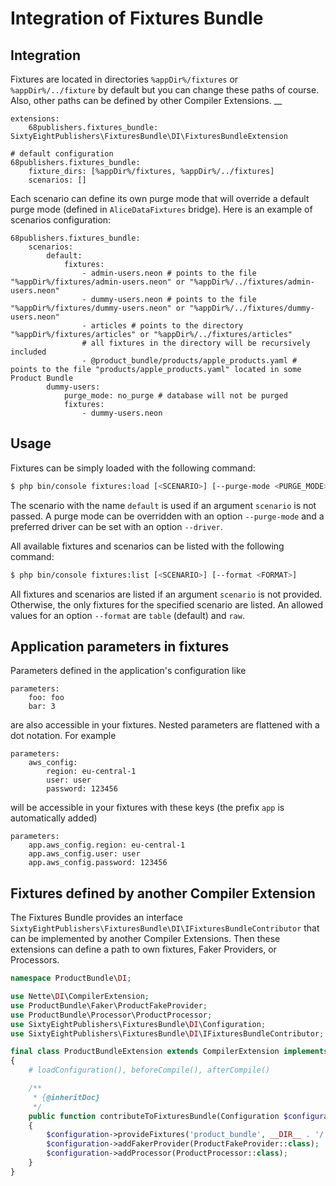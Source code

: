 # Integration of Fixtures Bundle

## Integration

Fixtures are located in directories `%appDir%/fixtures` or `%appDir%/../fixture` by default but you can change these paths of course. Also, other paths can be defined by other Compiler Extensions.
__
```neon
extensions:
	68publishers.fixtures_bundle: SixtyEightPublishers\FixturesBundle\DI\FixturesBundleExtension

# default configuration
68publishers.fixtures_bundle:
	fixture_dirs: [%appDir%/fixtures, %appDir%/../fixtures]
	scenarios: []
```

Each scenario can define its own purge mode that will override a default purge mode (defined in `AliceDataFixtures` bridge). Here is an example of scenarios configuration:

```neon
68publishers.fixtures_bundle:
	scenarios:
		default:
			fixtures:
				- admin-users.neon # points to the file "%appDir%/fixtures/admin-users.neon" or "%appDir%/../fixtures/admin-users.neon"
				- dummy-users.neon # points to the file "%appDir%/fixtures/dummy-users.neon" or "%appDir%/../fixtures/dummy-users.neon"
				- articles # points to the directory "%appDir%/fixtures/articles" or "%appDir%/../fixtures/articles"
				# all fixtures in the directory will be recursively included
				- @product_bundle/products/apple_products.yaml # points to the file "products/apple_products.yaml" located in some Product Bundle
		dummy-users:
			purge_mode: no_purge # database will not be purged
			fixtures:
				- dummy-users.neon
```

## Usage

Fixtures can be simply loaded with the following command:

```bash
$ php bin/console fixtures:load [<SCENARIO>] [--purge-mode <PURGE_MODE>] [--driver <DRIVER>]
```

The scenario with the name `default` is used if an argument `scenario` is not passed. A purge mode can be overridden with an option `--purge-mode` and a preferred driver can be set with an option `--driver`. 

All available fixtures and scenarios can be listed with the following command:

```bash
$ php bin/console fixtures:list [<SCENARIO>] [--format <FORMAT>]
```

All fixtures and scenarios are listed if an argument `scenario` is not provided. Otherwise, the only fixtures for the specified scenario are listed. An allowed values for an option `--format` are `table` (default) and `raw`.

## Application parameters in fixtures

Parameters defined in the application's configuration like

```neon
parameters:
	foo: foo
	bar: 3
```

are also accessible in your fixtures. Nested parameters are flattened with a dot notation. For example

```neon
parameters: 
	aws_config:
		region: eu-central-1
		user: user
		password: 123456
```

will be accessible in your fixtures with these keys (the prefix `app` is automatically added)

```neon
parameters: 
    app.aws_config.region: eu-central-1
    app.aws_config.user: user
    app.aws_config.password: 123456
```

## Fixtures defined by another Compiler Extension

The Fixtures Bundle provides an interface `SixtyEightPublishers\FixturesBundle\DI\IFixturesBundleContributor` that can be implemented by another Compiler Extensions. 
Then these extensions can define a path to own fixtures, Faker Providers, or Processors.

```php
namespace ProductBundle\DI;

use Nette\DI\CompilerExtension;
use ProductBundle\Faker\ProductFakeProvider;
use ProductBundle\Processor\ProductProcessor;
use SixtyEightPublishers\FixturesBundle\DI\Configuration;
use SixtyEightPublishers\FixturesBundle\DI\IFixturesBundleContributor;

final class ProductBundleExtension extends CompilerExtension implements IFixturesBundleContributor
{
    # loadConfiguration(), beforeCompile(), afterCompile()

    /**
     * {@inheritDoc}
     */
    public function contributeToFixturesBundle(Configuration $configuration) : void
    {
        $configuration->provideFixtures('product_bundle', __DIR__ . '/../fixtures'); # these fixtures will be accessible in scenarios under alias @product_bundle
        $configuration->addFakerProvider(ProductFakeProvider::class);
        $configuration->addProcessor(ProductProcessor::class);
    }
}
```
